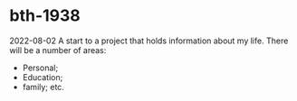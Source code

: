# bth-1938
2022-08-02
A start to a project that holds information about my life.
There will be a number of areas:
- Personal; 
- Education; 
- family; etc.
